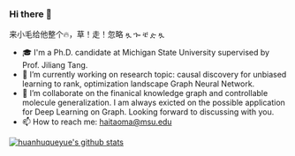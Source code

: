 ### Hi there 👋

来小毛给他整个🔥，草！走！忽略 ጿ ኈ ቼ ዽ ጿ
- 🎓 I'm a Ph.D. candidate at Michigan State University supervised by Prof. Jiliang Tang.
- 🔭 I’m currently working on research topic: causal discovery for unbiased learning to rank, optimization landscape Graph Neural Network.
- 👯 I’m collaborate on the finanical knowledge graph and controllable molecule generalization. I am always exicted on the possible application for Deep Learning on Graph. Looking forward to discussing with you.
- 📫 How to reach me: haitaoma@msu.edu

[![huanhuqueyue's github stats](https://github-readme-stats.vercel.app/api?username=huanhuqueyue&show_icons=true)](https://github-readme-stats.vercel.app/api?username=huanhuqueyue&show_icons=true)

<!--
**huanhuqueyue/huanhuqueyue** is a ✨ _special_ ✨ repository because its `README.md` (this file) appears on your GitHub profile.

Here are some ideas to get you started:

- 🔭 I’m currently working on ...
- 🌱 I’m currently learning ...
- 👯 I’m looking to collaborate on ...
- 🤔 I’m looking for help with ...
- 💬 Ask me about ...
- 📫 How to reach me: ...
- 😄 Pronouns: ...
- ⚡ Fun fact: ...
-->
